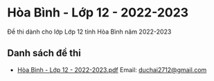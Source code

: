 # Hòa Bình - Lớp 12 - 2022-2023

Đề thi dành cho lớp Lớp 12 tỉnh Hòa Bình năm 2022-2023

## Danh sách đề thi

- [Hòa Bình - Lớp 12 - 2022-2023.pdf](Hòa%20Bình%20-%20Lớp%2012%20-%202022-2023.pdf)
Email: duchai2712@gmail.com

